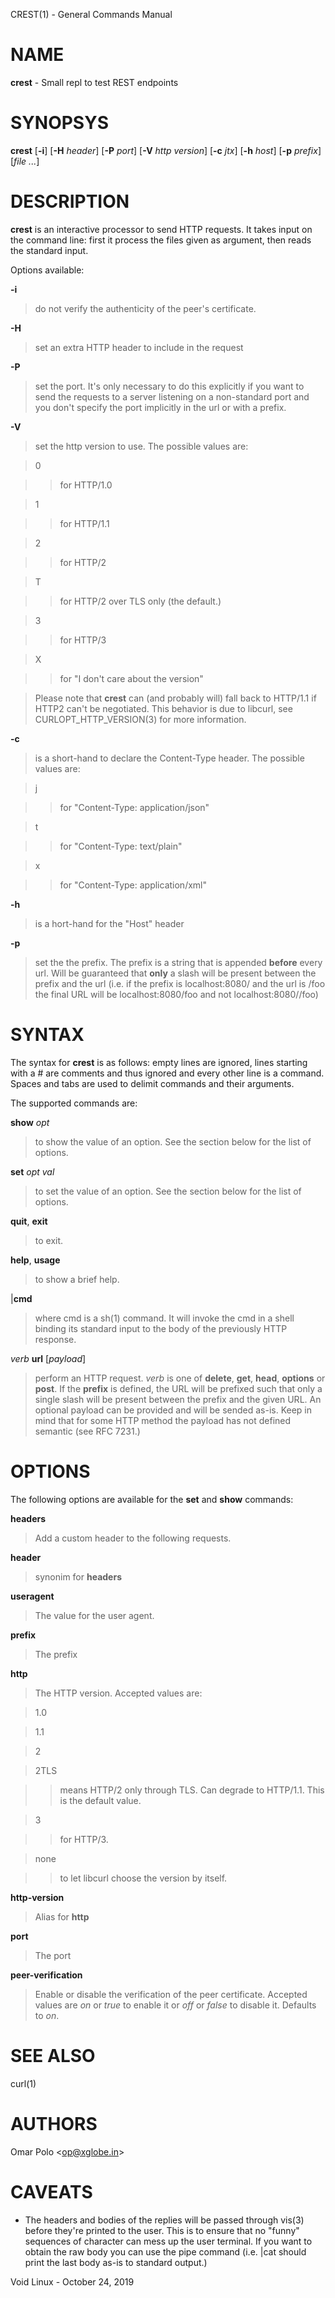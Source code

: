 CREST(1) - General Commands Manual

# NAME

**crest** - Small repl to test REST endpoints

# SYNOPSYS

**crest**
\[**-i**]
\[**-H**&nbsp;*header*]
\[**-P**&nbsp;*port*]
\[**-V**&nbsp;*http&nbsp;version*]
\[**-c**&nbsp;*jtx*]
\[**-h**&nbsp;*host*]
\[**-p**&nbsp;*prefix*]
\[*file&nbsp;...*]

# DESCRIPTION

**crest**
is an interactive processor to send HTTP requests.  It takes input on
the command line: first it process the files given as argument, then
reads the standard input.

Options available:

**-i**

> do not verify the authenticity of the peer's certificate.

**-H**

> set an extra HTTP header to include in the request

**-P**

> set the port.  It's only necessary to do this explicitly if you want to
> send the requests to a server listening on a non-standard port and you
> don't specify the port implicitly in the url or with a prefix.

**-V**

> set the http version to use.  The possible values are:

> 0

> > for HTTP/1.0

> 1

> > for HTTP/1.1

> 2

> > for HTTP/2

> T

> > for HTTP/2 over TLS only (the default.)

> 3

> > for HTTP/3

> X

> > for "I don't care about the version"

> Please note that
> **crest**
> can (and probably will) fall back to HTTP/1.1 if HTTP2 can't be
> negotiated.  This behavior is due to libcurl, see
> CURLOPT\_HTTP\_VERSION(3)
> for more information.

**-c**

> is a short-hand to declare the Content-Type header.  The possible
> values are:

> j

> > for "Content-Type: application/json"

> t

> > for "Content-Type: text/plain"

> x

> > for "Content-Type: application/xml"

**-h**

> is a hort-hand for the "Host" header

**-p**

> set the the prefix.  The prefix is a string that is appended
> **before**
> every url.  Will be guaranteed that
> **only**
> a slash will be present between the prefix and the url (i.e. if the
> prefix is localhost:8080/ and the url is /foo the final URL will be
> localhost:8080/foo and not localhost:8080//foo)

# SYNTAX

The syntax for
**crest**
is as follows: empty lines are ignored, lines starting with a # are
comments and thus ignored and every other line is a command.
Spaces and tabs are used to delimit commands and their arguments.

The supported commands are:

**show** *opt*

> to show the value of an option. See the section below for the list
> of options.

**set** *opt* *val*

> to set the value of an option. See the section below for the list
> of options.

**quit**, **exit**

> to exit.

**help**, **usage**

> to show a brief help.

|**cmd**

> where cmd is a
> sh(1)
> command.  It will invoke the cmd in a shell binding its standard input
> to the body of the previously HTTP response.

*verb* **url** \[*payload*]

> perform an HTTP request.
> *verb*
> is one of
> **delete**,
> **get**,
> **head**,
> **options** or
> **post**.
> If the
> **prefix**
> is defined, the URL will be prefixed such that only a single slash will
> be present between the prefix and the given URL.  An optional payload
> can be provided and will be sended as-is.  Keep in mind that for some
> HTTP method the payload has not defined semantic (see RFC 7231.)

# OPTIONS

The following options are available for the
**set** and **show** commands:

**headers**

> Add a custom header to the following requests.

**header**

> synonim for
> **headers**

**useragent**

> The value for the user agent.

**prefix**

> The prefix

**http**

> The HTTP version.  Accepted values are:

> 1\.0

> 1\.1

> 2

> 2TLS

> > means HTTP/2 only through TLS.  Can degrade to HTTP/1.1.  This is the
> > default value.

> 3

> > for HTTP/3.

> none

> > to let libcurl choose the version by itself.

**http-version**

> Alias for
> **http**

**port**

> The port

**peer-verification**

> Enable or disable the verification of the peer certificate.  Accepted
> values are
> *on* or *true*
> to enable it or
> *off* or *false* to disable it. Defaults to
> *on*.

# SEE ALSO

curl(1)

# AUTHORS

Omar Polo &lt;op@xglobe.in&gt;

# CAVEATS

*	The headers and bodies of the replies will be passed through
	vis(3)
	before they're printed to the user.  This is to ensure that no
	"funny"
	sequences of character can mess up the user terminal.  If you want to
	obtain the raw body you can use the pipe command (i.e. |cat should print
	the last body as-is to standard output.)

Void Linux - October 24, 2019
